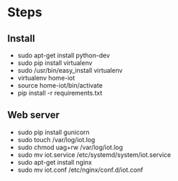 # Steps

## Install
- sudo apt-get install python-dev
- sudo pip install virtualenv
- sudo /usr/bin/easy_install virtualenv
- virtualenv home-iot
- source home-iot/bin/activate
- pip install -r requirements.txt

## Web server
- sudo pip install gunicorn
- sudo touch /var/log/iot.log
- sudo chmod uag+rw /var/log/iot.log
- sudo mv iot.service /etc/systemd/system/iot.service
- sudo apt-get install nginx
- sudo mv iot.conf /etc/nginx/conf.d/iot.conf